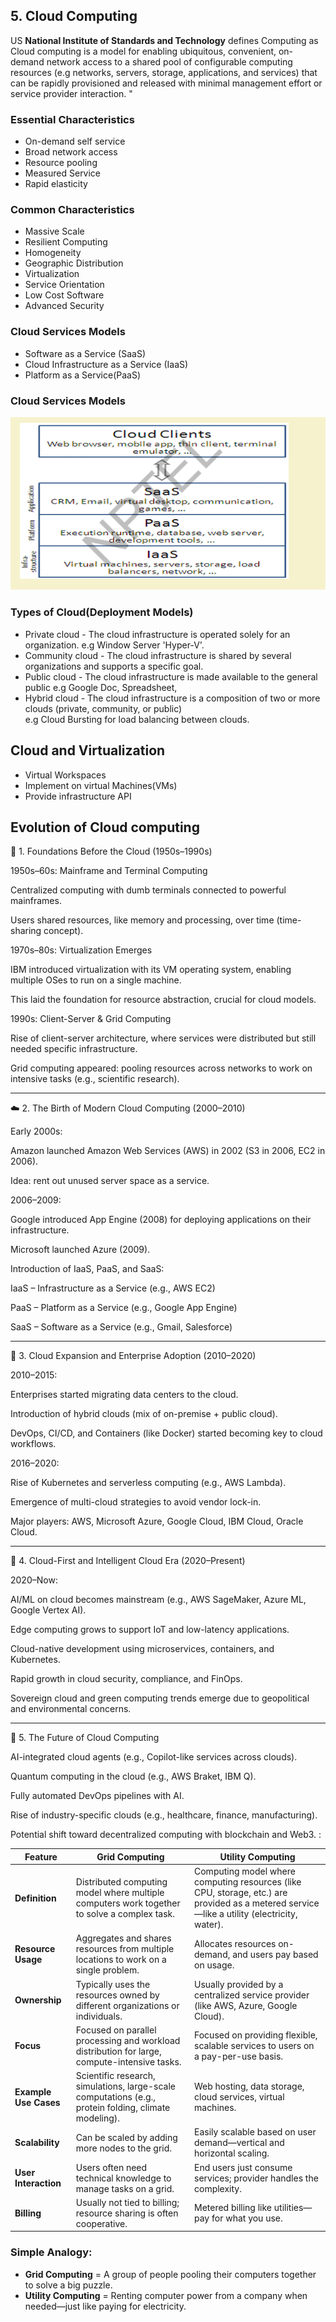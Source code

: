 ## 5. Cloud Computing
US **National Institute of Standards and Technology** defines Computing as 
Cloud computing is a model for enabling ubiquitous, convenient, on-demand network access to a shared pool of 
configurable computing resources (e.g networks, servers, storage, applications, and services) that can be 
rapidly provisioned and released with minimal management effort or service provider interaction. "
### Essential Characteristics
* On-demand self service
* Broad network access
* Resource pooling
* Measured Service
* Rapid elasticity

### Common Characteristics
* Massive Scale 
* Resilient Computing 
* Homogeneity 
* Geographic Distribution 
* Virtualization 
* Service Orientation 
* Low Cost Software 
* Advanced Security 

### Cloud Services Models
* Software as a Service (SaaS)
* Cloud Infrastructure as a Service (IaaS)
* Platform as a Service(PaaS)

### Cloud Services Models
![alt text](image-7.png)

### Types of Cloud(Deployment Models)
* Private cloud - The cloud infrastructure is operated solely for an organization. 
e.g Window Server 'Hyper-V'.
* Community cloud - The cloud infrastructure is shared by several organizations and supports a specific goal. 
* Public cloud - The cloud infrastructure is made available to the general public  e.g Google Doc, Spreadsheet,
* Hybrid cloud - The cloud infrastructure is a composition of two or more clouds (private,   community, or public)  
e.g Cloud Bursting for load balancing between clouds. 


## Cloud and Virtualization
* Virtual Workspaces
* Implement on virtual Machines(VMs)
* Provide infrastructure API
## Evolution of Cloud computing 

🧬 1. Foundations Before the Cloud (1950s–1990s)

1950s–60s: Mainframe and Terminal Computing

Centralized computing with dumb terminals connected to powerful mainframes.

Users shared resources, like memory and processing, over time (time-sharing concept).


1970s–80s: Virtualization Emerges

IBM introduced virtualization with its VM operating system, enabling multiple OSes to run on a single machine.

This laid the foundation for resource abstraction, crucial for cloud models.


1990s: Client-Server & Grid Computing

Rise of client-server architecture, where services were distributed but still needed specific infrastructure.

Grid computing appeared: pooling resources across networks to work on intensive tasks (e.g., scientific research).



---

☁️ 2. The Birth of Modern Cloud Computing (2000–2010)

Early 2000s:

Amazon launched Amazon Web Services (AWS) in 2002 (S3 in 2006, EC2 in 2006).

Idea: rent out unused server space as a service.


2006–2009:

Google introduced App Engine (2008) for deploying applications on their infrastructure.

Microsoft launched Azure (2009).

Introduction of IaaS, PaaS, and SaaS:

IaaS – Infrastructure as a Service (e.g., AWS EC2)

PaaS – Platform as a Service (e.g., Google App Engine)

SaaS – Software as a Service (e.g., Gmail, Salesforce)




---

🚀 3. Cloud Expansion and Enterprise Adoption (2010–2020)

2010–2015:

Enterprises started migrating data centers to the cloud.

Introduction of hybrid clouds (mix of on-premise + public cloud).

DevOps, CI/CD, and Containers (like Docker) started becoming key to cloud workflows.


2016–2020:

Rise of Kubernetes and serverless computing (e.g., AWS Lambda).

Emergence of multi-cloud strategies to avoid vendor lock-in.

Major players: AWS, Microsoft Azure, Google Cloud, IBM Cloud, Oracle Cloud.



---

🤖 4. Cloud-First and Intelligent Cloud Era (2020–Present)

2020–Now:

AI/ML on cloud becomes mainstream (e.g., AWS SageMaker, Azure ML, Google Vertex AI).

Edge computing grows to support IoT and low-latency applications.

Cloud-native development using microservices, containers, and Kubernetes.

Rapid growth in cloud security, compliance, and FinOps.

Sovereign cloud and green computing trends emerge due to geopolitical and environmental concerns.



---

🔮 5. The Future of Cloud Computing

AI-integrated cloud agents (e.g., Copilot-like services across clouds).

Quantum computing in the cloud (e.g., AWS Braket, IBM Q).

Fully automated DevOps pipelines with AI.

Rise of industry-specific clouds (e.g., healthcare, finance, manufacturing).

Potential shift toward decentralized computing with blockchain and Web3.
:

| Feature               | **Grid Computing**                                                                                    | **Utility Computing**                                                                                                                      |
| --------------------- | ----------------------------------------------------------------------------------------------------- | ------------------------------------------------------------------------------------------------------------------------------------------ |
| **Definition**        | Distributed computing model where multiple computers work together to solve a complex task.           | Computing model where computing resources (like CPU, storage, etc.) are provided as a metered service—like a utility (electricity, water). |
| **Resource Usage**    | Aggregates and shares resources from multiple locations to work on a single problem.                  | Allocates resources on-demand, and users pay based on usage.                                                                               |
| **Ownership**         | Typically uses the resources owned by different organizations or individuals.                         | Usually provided by a centralized service provider (like AWS, Azure, Google Cloud).                                                        |
| **Focus**             | Focused on parallel processing and workload distribution for large, compute-intensive tasks.          | Focused on providing flexible, scalable services to users on a pay-per-use basis.                                                          |
| **Example Use Cases** | Scientific research, simulations, large-scale computations (e.g., protein folding, climate modeling). | Web hosting, data storage, cloud services, virtual machines.                                                                               |
| **Scalability**       | Can be scaled by adding more nodes to the grid.                                                       | Easily scalable based on user demand—vertical and horizontal scaling.                                                                      |
| **User Interaction**  | Users often need technical knowledge to manage tasks on a grid.                                       | End users just consume services; provider handles the complexity.                                                                          |
| **Billing**           | Usually not tied to billing; resource sharing is often cooperative.                                   | Metered billing like utilities—pay for what you use.                                                                                       |

### Simple Analogy:

* **Grid Computing** = A group of people pooling their computers together to solve a big puzzle.
* **Utility Computing** = Renting computer power from a company when needed—just like paying for electricity.



